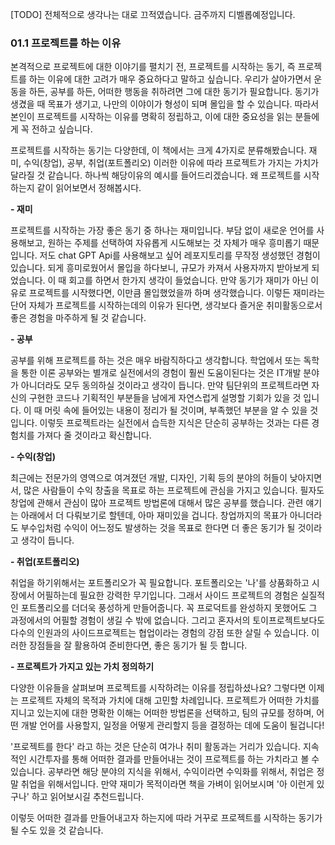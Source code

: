 [TODO] 전체적으로 생각나는 대로 끄적였습니다. 금주까지 디벨롭예정입니다.
### 01.1 프로젝트를 하는 이유

본격적으로 프로젝트에 대한 이야기를 펼치기 전, 프로젝트를 시작하는 동기, 즉 프로젝트를 하는 이유에 대한 고려가 매우 중요하다고 말하고 싶습니다. 우리가 살아가면서 운동을 하든, 공부를 하든, 어떠한 행동을 취하려면 그에 대한 동기가 필요합니다. 동기가 생겼을 때 목표가 생기고, 나만의 이야이가 형성이 되며 몰입을 할 수 있습니다. 따라서 본인이 프로젝트를 시작하는 이유를 명확히 정립하고, 이에 대한 중요성을 읽는 분들에게 꼭 전하고 싶습니다.

프로젝트를 시작하는 동기는 다양한데, 이 책에서는 크게 4가지로 분류해봤습니다. 재미, 수익(창업), 공부, 취업(포트폴리오) 이러한 이유에 따라 프로젝트가 가지는 가치가 달라질 것 같습니다. 하나씩 해당이유의 예시를 들어드리겠습니다. 왜 프로젝트를 시작하는지 같이 읽어보면서 정해봅시다.

**- 재미**

프로젝트를 시작하는 가장 좋은 동기 중 하나는 재미입니다. 부담 없이 새로운 언어를 사용해보고, 원하는 주제를 선택하여 자유롭게 시도해보는 것 자체가 매우 흥미롭기 때문입니다. 저도 chat GPT Api를 사용해보고 싶어 레포지토리를 무작정 생성했던 경험이 있습니다. 되게 흥미로웠어서 몰입을 하다보니, 규모가 카져서 사용자까지 받아보게 되었습니다. 이 때 회고를 하면서 한가지 생각이 들었습니다. 만약 동기가 재미가 아닌 이유로 프로젝트를 시작했다면, 이만큼 몰입했었을까 하며 생각했습니다. 이렇든 재미라는 단어 자체가 프로젝트를 시작하는데의 이유가 된다면, 생각보다 즐거운 취미활동으로서 좋은 경험을 마주하게 될 것 같습니다.

**- 공부**

공부를 위해 프로젝트를 하는 것은 매우 바람직하다고 생각합니다. 학업에서 또는 독학을 통한 이론 공부와는 별개로 실전에서의 경험이 훨씬 도움이된다는 것은 IT개발 분야가 아니더라도 모두 동의하실 것이라고 생각이 듭니다. 만약 팀단위의 프로젝트라면 자신의 구현한 코드나 기획적인 부분들을 남에게 자연스럽게 설명할 기회가 있을 것 입니다. 이 때 머릿 속에 들어있는 내용이 정리가 될 것이며, 부족했던 부분을 알 수 있을 것입니다. 이렇듯 프로젝트라는 실전에서 습득한 지식은 단순히 공부하는 것과는 다른 경험치를 가져다 줄 것이라고 확신합니다.

**- 수익(창업)**

최근에는 전문가의 영역으로 여겨졌던 개발, 디자인, 기획 등의 분야의 허들이 낮아지면서, 많은 사람들이 수익 창출을 목표로 하는 프로젝트에 관심을 가지고 있습니다. 필자도 창업에 관해서 관심이 많아 프로젝트 방법론에 대해서 많은 공부를 했습니다. 관련 얘기는 아래에서 더 다뤄보기로 할텐데, 아마 재미있을 겁니다. 창업까지의 목표가 아니더라도 부수입처럼 수익이 어느정도 발생하는 것을 목표로 한다면 더 좋은 동기가 될 것이라고 생각이 듭니다.

**- 취업(포트폴리오)**

취업을 하기위해서는 포트폴리오가 꼭 필요합니다. 포트폴리오는 '나'를 상품화하고 시장에서 어필하는데 필요한 강력한 무기입니다. 그래서 사이드 프로젝트의 경험은 실질적인 포트폴리오를 더더욱 풍성하게 만들어줍니다. 꼭 프로덕트를 완성하지 못했어도 그 과정에서의 어필할 경험이 생길 수 밖에 없습니다. 그리고 혼자서의 토이프로젝트보다도 다수의 인원과의 사이드프로젝트는 협업이라는 경험의 강점 또한 살릴 수 있습니다. 이러한 장점들을 잘 활용하여 준비한다면, 좋은 동기가 될 듯 합니다.

**- 프로젝트가 가지고 있는 가치 정의하기**

다양한 이유들을 살펴보며 프로젝트를 시작하려는 이유를 정립하셨나요? 그렇다면 이제는 프로젝트 자체의 목적과 가치에 대해 고민할 차례입니다. 프로젝트가 어떠한 가치를 지니고 있는지에 대한 명확한 이해는 어떠한 방법론을 선택하고, 팀의 규모를 정하며, 어떤 개발 언어를 사용할지, 일정을 어떻게 관리할지 등을 결정하는 데에 도움이 될겁니다!

'프로젝트를 한다' 라고 하는 것은 단순히 여가나 취미 활동과는 거리가 있습니다. 지속적인 시간투자를 통해 어떠한 결과를 만들어내는 것이 프로젝트를 하는 가치라고 볼 수 있습니다. 공부라면 해당 분야의 지식을 위해서, 수익이라면 수익화를 위해서, 취업은 정말 취업을 위해서입니다. 만약 재미가 목적이라면 책을 가벼이 읽어보시며 '아 이런게 있구나' 하고 읽어보시길 추천드립니다.

이렇듯 어떠한 결과를 만들어내고자 하는지에 따라 거꾸로 프로젝트를 시작하는 동기가 될 수도 있을 것 같습니다.
